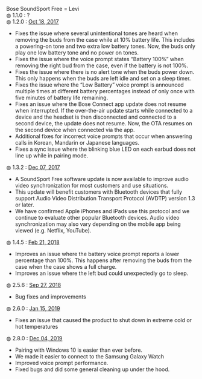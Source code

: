 Bose SoundSport Free = Levi</br>
&#9677; 1.1.0 : ?</br>
&#9677; 1.2.0 : <a href="https://community.bose.com/t5/Headphones-Archive/Soundsport-Free-Firmware-Update-1-2-0-Available-10-18-17/td-p/80897">Oct 18, 2017</a></br>
<ul>
  <li>Fixes the issue where several unintentional tones are heard when removing the buds from the case while at 10% battery life. This includes a powering-on tone and two extra low battery tones. Now, the buds only play one low battery tone and no power on tones.</li>
  <li>Fixes the issue where the voice prompt states “Battery 100%” when removing the right bud from the case, even if the battery is not 100%.</li>
  <li>Fixes the issue where there is no alert tone when the buds power down. This only happens when the buds are left idle and set on a sleep timer.</li>
  <li>Fixes the issue where the “Low Battery” voice prompt is announced multiple times at different battery percentages instead of only once with five minutes of battery life remaining.</li>
  <li>Fixes an issue where the Bose Connect app update does not resume when interrupted. If the over-the-air update starts while connected to a device and the headset is then disconnected and connected to a second device, the update does not resume. Now, the OTA resumes on the second device when connected via the app.</li>
  <li>Additional fixes for incorrect voice prompts that occur when answering calls in Korean, Mandarin or Japanese languages.</li>
  <li>Fixes a sync issue where the blinking blue LED on each earbud does not line up while in pairing mode.</li>
</ul>
&#9677; 1.3.2 : <a href="https://community.bose.com/t5/Headphones-Archive/Updated-12-7-SoundSport-Free-Audio-Video-Delay/td-p/84817">Dec 07, 2017</a></br>
<ul>
  <li>A SoundSport Free software update is now available to improve audio video synchronization for most customers and use situations.</li>
  <li>This update will benefit customers with Bluetooth devices that fully support Audio Video Distribution Transport Protocol (AVDTP) version 1.3 or later.</li>
  <li>We have confirmed Apple iPhones and iPads use this protocol and we continue to evaluate other popular Bluetooth devices. Audio video synchronization may also vary depending on the mobile app being viewed (e.g. Netflix, YouTube).</li>
</ul>
&#9677; 1.4.5 : <a href="https://community.bose.com/t5/Headphones-Archive/Soundsport-Free-Firmware-Update-Available-Today-2-21-18/td-p/111922">Feb 21, 2018</a></br>
<ul>
  <li>Improves an issue where the battery voice prompt reports a lower percentage than 100%. This happens after removing the buds from the case when the case shows a full charge.</li>
  <li>Improves an issue where the left bud could unexpectedly go to sleep.</li>
</ul>
&#9677; 2.5.6 : <a href="https://community.bose.com/t5/Headphones-Archive/Updated-10-31-New-Firmware-Update-for-Bluetooth-Headphones/m-p/147985">Sep 27, 2018</a></br>
<ul>
  <li>Bug fixes and improvements</li>
</ul>
&#9677; 2.6.0 : <a href="https://community.bose.com/t5/Headphones-Archive/New-Firmware-Available-for-SoundSport-Free-Wireless-Headphones/m-p/179079">Jan 15, 2019</a></br>
<ul>
  <li>Fixes an issue that caused the product to shut down in extreme cold or hot temperatures</li>
</ul>
&#9677; 2.8.0 : <a href="https://community.bose.com/t5/In-Ear-Headphones/SoundSport-Free-Firmware-Update-2-8-0-December-4-2019/m-p/256455">Dec 04, 2019</a></br>
<ul>
  <li>Pairing with Windows 10 is easier than ever before.</li>
  <li>We made it easier to connect to the Samsung Galaxy Watch</li>
  <li>Improved voice prompt performance.</li>
  <li>Fixed bugs and did some general cleaning up under the hood.</li>
</ul>
